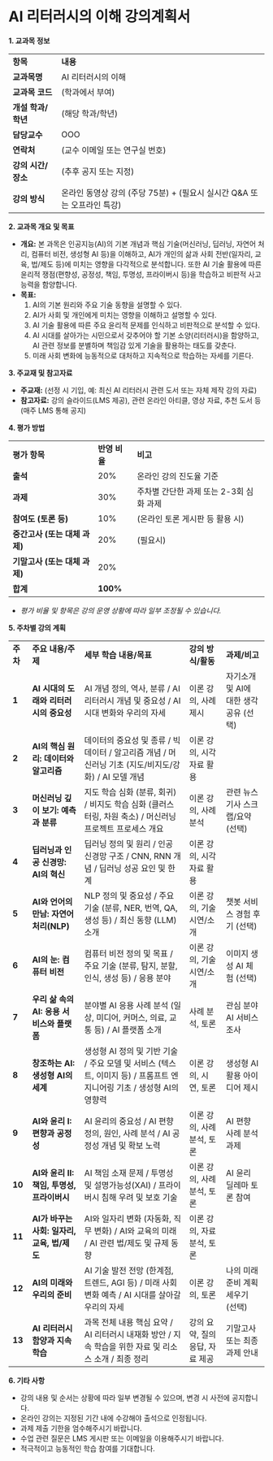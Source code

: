 # AI 리터러시의 이해 강의계획서

**1. 교과목 정보**

|   |   |
|---|---|
|**항목**|**내용**|
|**교과목명**|AI 리터러시의 이해|
|**교과목 코드**|(학과에서 부여)|
|**개설 학과/학년**|(해당 학과/학년)|
|**담당교수**|OOO|
|**연락처**|(교수 이메일 또는 연구실 번호)|
|**강의 시간/장소**|(추후 공지 또는 지정)|
|**강의 방식**|온라인 동영상 강의 (주당 75분) + (필요시 실시간 Q&A 또는 오프라인 특강)|

**2. 교과목 개요 및 목표**

- **개요:** 본 과목은 인공지능(AI)의 기본 개념과 핵심 기술(머신러닝, 딥러닝, 자연어 처리, 컴퓨터 비전, 생성형 AI 등)을 이해하고, AI가 개인의 삶과 사회 전반(일자리, 교육, 법/제도 등)에 미치는 영향을 다각적으로 분석합니다. 또한 AI 기술 활용에 따른 윤리적 쟁점(편향성, 공정성, 책임, 투명성, 프라이버시 등)을 학습하고 비판적 사고 능력을 함양합니다.
- **목표:**
    1. AI의 기본 원리와 주요 기술 동향을 설명할 수 있다.
    2. AI가 사회 및 개인에게 미치는 영향을 이해하고 설명할 수 있다.
    3. AI 기술 활용에 따른 주요 윤리적 문제를 인식하고 비판적으로 분석할 수 있다.
    4. AI 시대를 살아가는 시민으로서 갖추어야 할 기본 소양(리터러시)을 함양하고, AI 관련 정보를 분별하며 책임감 있게 기술을 활용하는 태도를 갖춘다.
    5. 미래 사회 변화에 능동적으로 대처하고 지속적으로 학습하는 자세를 기른다.

**3. 주교재 및 참고자료**

- **주교재:** (선정 시 기입, 예: 최신 AI 리터러시 관련 도서 또는 자체 제작 강의 자료)
- **참고자료:** 강의 슬라이드(LMS 제공), 관련 온라인 아티클, 영상 자료, 추천 도서 등 (매주 LMS 통해 공지)

**4. 평가 방법**

|   |   |   |
|---|---|---|
|**평가 항목**|**반영 비율**|**비고**|
|**출석**|20%|온라인 강의 진도율 기준|
|**과제**|30%|주차별 간단한 과제 또는 2-3회 심화 과제|
|**참여도 (토론 등)**|10%|(온라인 토론 게시판 등 활용 시)|
|**중간고사 (또는 대체 과제)**|20%|(필요시)|
|**기말고사 (또는 대체 과제)**|20%||
|**합계**|**100%**||

- _평가 비율 및 항목은 강의 운영 상황에 따라 일부 조정될 수 있습니다._

**5. 주차별 강의 계획**

|   |   |   |   |   |
|---|---|---|---|---|
|**주차**|**주요 내용/주제**|**세부 학습 내용/목표**|**강의 방식/활동**|**과제/비고**|
|**1**|**AI 시대의 도래와 리터러시의 중요성**|AI 개념 정의, 역사, 분류 / AI 리터러시 개념 및 중요성 / AI 시대 변화와 우리의 자세|이론 강의, 사례 제시|자기소개 및 AI에 대한 생각 공유 (선택)|
|**2**|**AI의 핵심 원리: 데이터와 알고리즘**|데이터의 중요성 및 종류 / 빅데이터 / 알고리즘 개념 / 머신러닝 기초 (지도/비지도/강화) / AI 모델 개념|이론 강의, 시각 자료 활용||
|**3**|**머신러닝 깊이 보기: 예측과 분류**|지도 학습 심화 (분류, 회귀) / 비지도 학습 심화 (클러스터링, 차원 축소) / 머신러닝 프로젝트 프로세스 개요|이론 강의, 사례 분석|관련 뉴스 기사 스크랩/요약 (선택)|
|**4**|**딥러닝과 인공 신경망: AI의 혁신**|딥러닝 정의 및 원리 / 인공 신경망 구조 / CNN, RNN 개념 / 딥러닝 성공 요인 및 한계|이론 강의, 시각 자료 활용||
|**5**|**AI와 언어의 만남: 자연어 처리(NLP)**|NLP 정의 및 중요성 / 주요 기술 (분류, NER, 번역, QA, 생성 등) / 최신 동향 (LLM) 소개|이론 강의, 기술 시연/소개|챗봇 서비스 경험 후기 (선택)|
|**6**|**AI의 눈: 컴퓨터 비전**|컴퓨터 비전 정의 및 목표 / 주요 기술 (분류, 탐지, 분할, 인식, 생성 등) / 응용 분야|이론 강의, 기술 시연/소개|이미지 생성 AI 체험 (선택)|
|**7**|**우리 삶 속의 AI: 응용 서비스와 플랫폼**|분야별 AI 응용 사례 분석 (일상, 미디어, 커머스, 의료, 교통 등) / AI 플랫폼 소개|사례 분석, 토론|관심 분야 AI 서비스 조사|
|**8**|**창조하는 AI: 생성형 AI의 세계**|생성형 AI 정의 및 기반 기술 / 주요 모델 및 서비스 (텍스트, 이미지 등) / 프롬프트 엔지니어링 기초 / 생성형 AI의 영향력|이론 강의, 시연, 토론|생성형 AI 활용 아이디어 제시|
|**9**|**AI와 윤리 I: 편향과 공정성**|AI 윤리의 중요성 / AI 편향 정의, 원인, 사례 분석 / AI 공정성 개념 및 확보 노력|이론 강의, 사례 분석, 토론|AI 편향 사례 분석 과제|
|**10**|**AI와 윤리 II: 책임, 투명성, 프라이버시**|AI 책임 소재 문제 / 투명성 및 설명가능성(XAI) / 프라이버시 침해 우려 및 보호 기술|이론 강의, 사례 분석, 토론|AI 윤리 딜레마 토론 참여|
|**11**|**AI가 바꾸는 사회: 일자리, 교육, 법/제도**|AI와 일자리 변화 (자동화, 직무 변화) / AI와 교육의 미래 / AI 관련 법/제도 및 규제 동향|이론 강의, 자료 분석, 토론||
|**12**|**AI의 미래와 우리의 준비**|AI 기술 발전 전망 (한계점, 트렌드, AGI 등) / 미래 사회 변화 예측 / AI 시대를 살아갈 우리의 자세|이론 강의, 토론|나의 미래 준비 계획 세우기 (선택)|
|**13**|**AI 리터러시 함양과 지속 학습**|과목 전체 내용 핵심 요약 / AI 리터러시 내재화 방안 / 지속 학습을 위한 자료 및 리소스 소개 / 최종 정리|강의 요약, 질의응답, 자료 제공|기말고사 또는 최종 과제 안내|

**6. 기타 사항**

- 강의 내용 및 순서는 상황에 따라 일부 변경될 수 있으며, 변경 시 사전에 공지합니다.
- 온라인 강의는 지정된 기간 내에 수강해야 출석으로 인정됩니다.
- 과제 제출 기한을 엄수해주시기 바랍니다.
- 수업 관련 질문은 LMS 게시판 또는 이메일을 이용해주시기 바랍니다.
- 적극적이고 능동적인 학습 참여를 기대합니다.
